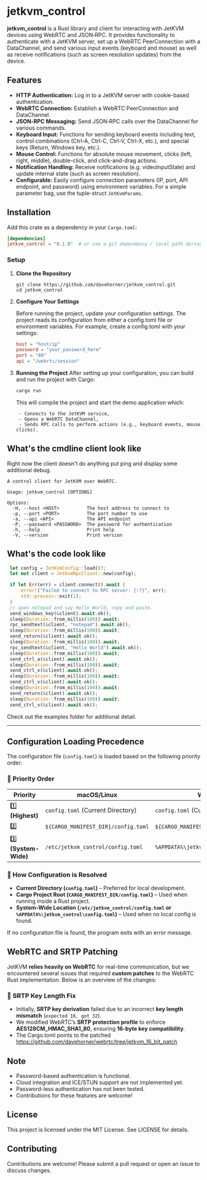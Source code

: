 # jetkvm_control

**jetkvm_control** is a Rust library and client for interacting with JetKVM devices using WebRTC and JSON‑RPC. It provides functionality to authenticate with a JetKVM server, set up a WebRTC PeerConnection with a DataChannel, and send various input events (keyboard and mouse) as well as receive notifications (such as screen resolution updates) from the device.

## Features

- **HTTP Authentication:** Log in to a JetKVM server with cookie-based authentication.
- **WebRTC Connection:** Establish a WebRTC PeerConnection and DataChannel.
- **JSON‑RPC Messaging:** Send JSON‑RPC calls over the DataChannel for various commands.
- **Keyboard Input:** Functions for sending keyboard events including text, control combinations (Ctrl-A, Ctrl-C, Ctrl-V, Ctrl-X, etc.), and special keys (Return, Windows key, etc.).
- **Mouse Control:** Functions for absolute mouse movement, clicks (left, right, middle), double-click, and click-and-drag actions.
- **Notification Handling:** Receive notifications (e.g. videoInputState) and update internal state (such as screen resolution).
- **Configurable:** Easily configure connection parameters (IP, port, API endpoint, and password) using environment variables. For a simple parameter bag, use the tuple-struct `JetKvmParams`.

## Installation

Add this crate as a dependency in your `Cargo.toml`:

```toml
[dependencies]
jetkvm_control = "0.1.0"  # or use a git dependency / local path during development
```

### Setup

1. **Clone the Repository**
   ```
   git clone https://github.com/davehorner/jetkvm_control.git
   cd jetkvm_control
    ```
2. **Configure Your Settings**

    Before running the project, update your configuration settings. The project reads its configuration from either a config.toml file or environment variables. For example, create a config.toml with your settings:
      ```toml
      host = "host/ip"
      password = "your_password_here"
      port = "80"
      api = "/webrtc/session"
      ```
3. **Running the Project**
    After setting up your configuration, you can build and run the project with Cargo:
     ```bash
     cargo run
     ```

    This will compile the project and start the demo application which:
  
        - Connects to the JetKVM service,
        - Opens a WebRTC DataChannel,
        - Sends RPC calls to perform actions (e.g., keyboard events, mouse clicks).

## What's the cmdline client look like

Right now the client doesn't do anything put ping and display some additional debug.

```
A control client for JetKVM over WebRTC.

Usage: jetkvm_control [OPTIONS]

Options:
  -H, --host <HOST>          The host address to connect to
  -p, --port <PORT>          The port number to use
  -a, --api <API>            The API endpoint
  -P, --password <PASSWORD>  The password for authentication
  -h, --help                 Print help
  -V, --version              Print version
```

## What's the code look like

   ```rust
    let config = JetKvmConfig::load()?;
    let mut client = JetKvmRpcClient::new(config);

    if let Err(err) = client.connect().await {
        error!("Failed to connect to RPC server: {:?}", err);
        std::process::exit(1);
    }
    // open notepad and say Hello World, copy and paste.
    send_windows_key(&client).await.ok();
    sleep(Duration::from_millis(100)).await;
    rpc_sendtext(&client, "notepad").await.ok();
    sleep(Duration::from_millis(100)).await;
    send_return(&client).await.ok();
    sleep(Duration::from_millis(100)).await;
    rpc_sendtext(&client, "Hello World").await.ok();
    sleep(Duration::from_millis(100)).await;
    send_ctrl_a(&client).await.ok();
    sleep(Duration::from_millis(100)).await;
    send_ctrl_x(&client).await.ok();
    sleep(Duration::from_millis(100)).await;
    send_ctrl_v(&client).await.ok();
    sleep(Duration::from_millis(100)).await;
    send_return(&client).await.ok();
    sleep(Duration::from_millis(100)).await;
    send_ctrl_v(&client).await.ok();
   ```

Check out the examples folder for additional detail.

---

## **Configuration Loading Precedence**
The configuration file (`config.toml`) is loaded based on the following priority order:

### **📌 Priority Order**
| Priority | macOS/Linux                  | Windows                                  |
|----------|------------------------------|------------------------------------------|
| 1️⃣ **(Highest)** | `config.toml` (Current Directory) | `config.toml` (Current Directory) |
| 2️⃣ | `${CARGO_MANIFEST_DIR}/config.toml` | `${CARGO_MANIFEST_DIR}/config.toml` |
| 3️⃣ **(System-Wide)** | `/etc/jetkvm_control/config.toml` | `%APPDATA%\jetkvm_control\config.toml` |

### **📍 How Configuration is Resolved**
- **Current Directory (`config.toml`)** – Preferred for local development.
- **Cargo Project Root (`CARGO_MANIFEST_DIR/config.toml`)** – Used when running inside a Rust project.
- **System-Wide Location (`/etc/jetkvm_control/config.toml` or `%APPDATA%\jetkvm_control\config.toml`)** – Used when no local config is found.

If no configuration file is found, the program exits with an error message.


## WebRTC and SRTP Patching

JetKVM **relies heavily on WebRTC** for real-time communication, but we encountered several issues that required **custom patches** to the WebRTC Rust implementation. Below is an overview of the changes:

### 🔑 **SRTP Key Length Fix**
- Initially, **SRTP key derivation** failed due to an incorrect **key length mismatch** (`expected 16, got 32`).
- We modified WebRTC’s **SRTP protection profile** to enforce **AES128CM_HMAC_SHA1_80**, ensuring **16-byte key compatibility**.
- The Cargo.toml points to the patched https://github.com/davehorner/webrtc/tree/jetkvm_16_bit_patch

## Note
  - Password-based authentication is functional.
  - Cloud integration and ICE/STUN support are not implemented yet.
  - Password-less authentication has not been tested.
  - Contributions for these features are welcome!

## License
This project is licensed under the MIT License. See LICENSE for details.

## Contributing
Contributions are welcome! Please submit a pull request or open an issue to discuss changes.
